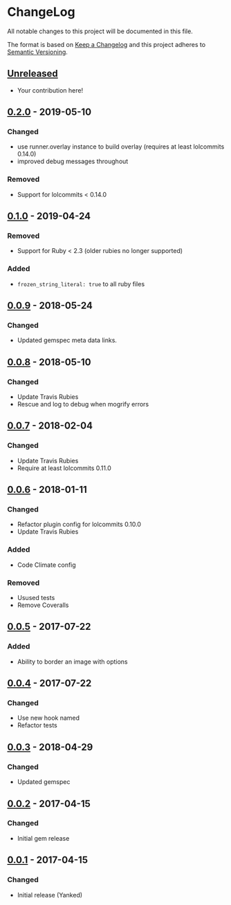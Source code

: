 # ChangeLog

All notable changes to this project will be documented in this file.

The format is based on [Keep a Changelog][KeepAChangelog] and this
project adheres to [Semantic Versioning][Semver].

## [Unreleased]

- Your contribution here!

## [0.2.0] - 2019-05-10
### Changed
- use runner.overlay instance to build overlay (requires at least
lolcommits 0.14.0)
- improved debug messages throughout

### Removed
- Support for lolcommits < 0.14.0

## [0.1.0] - 2019-04-24
### Removed
- Support for Ruby < 2.3 (older rubies no longer supported)

### Added
- `frozen_string_literal: true` to all ruby files

## [0.0.9] - 2018-05-24
### Changed
- Updated gemspec meta data links.

## [0.0.8] - 2018-05-10
### Changed
- Update Travis Rubies
- Rescue and log to debug when mogrify errors

## [0.0.7] - 2018-02-04
### Changed
- Update Travis Rubies
- Require at least lolcommits 0.11.0

## [0.0.6] - 2018-01-11
### Changed
- Refactor plugin config for lolcommits 0.10.0
- Update Travis Rubies

### Added
- Code Climate config

### Removed
- Usused tests
- Remove Coveralls

## [0.0.5] - 2017-07-22
### Added
- Ability to border an image with options

## [0.0.4] - 2017-07-22
### Changed
- Use new hook named
- Refactor tests

## [0.0.3] - 2018-04-29
### Changed
- Updated gemspec

## [0.0.2] - 2017-04-15
### Changed
- Initial gem release

## [0.0.1] - 2017-04-15
### Changed
- Initial release (Yanked)

[Unreleased]: https://github.com/lolcommits/lolcommits-loltext/compare/v0.2.0...HEAD
[0.2.0]: https://github.com/lolcommits/lolcommits-loltext/compare/v0.1.0...v0.2.0
[0.1.0]: https://github.com/lolcommits/lolcommits-loltext/compare/v0.9.0...v0.1.0
[0.0.9]: https://github.com/lolcommits/lolcommits-loltext/compare/v0.0.8...v0.0.9
[0.0.8]: https://github.com/lolcommits/lolcommits-loltext/compare/v0.0.7...v0.0.8
[0.0.7]: https://github.com/lolcommits/lolcommits-loltext/compare/v0.0.6...v0.0.7
[0.0.6]: https://github.com/lolcommits/lolcommits-loltext/compare/v0.0.5...v0.0.6
[0.0.5]: https://github.com/lolcommits/lolcommits-loltext/compare/v0.0.4...v0.0.5
[0.0.4]: https://github.com/lolcommits/lolcommits-loltext/compare/v0.0.3...v0.0.4
[0.0.3]: https://github.com/lolcommits/lolcommits-loltext/compare/v0.0.2...v0.0.3
[0.0.2]: https://github.com/lolcommits/lolcommits-loltext/compare/v0.0.1...v0.0.2
[0.0.1]: https://github.com/lolcommits/lolcommits-loltext/compare/2c05e07...v0.0.1
[KeepAChangelog]: http://keepachangelog.com/en/1.0.0/
[Semver]: http://semver.org/spec/v2.0.0.html
